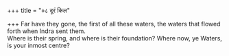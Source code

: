 +++
title = "०८ दूरं किल"

+++
Far have they gone, the first of all these waters, the waters that flowed forth when Indra sent them.  
     Where is their spring, and where is their foundation? Where now, ye Waters, is your inmost centre?